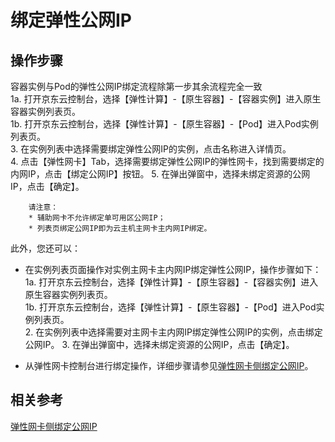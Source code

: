 # 绑定弹性公网IP

## 操作步骤

容器实例与Pod的弹性公网IP绑定流程除第一步其余流程完全一致    
1a. 打开京东云控制台，选择【弹性计算】-【原生容器】-【容器实例】进入原生容器实例列表页。  
1b. 打开京东云控制台，选择【弹性计算】-【原生容器】-【Pod】进入Pod实例列表页。  
3.  在实例列表中选择需要绑定弹性公网IP的实例，点击名称进入详情页。  
4.  点击【弹性网卡】Tab，选择需要绑定弹性公网IP的弹性网卡，找到需要绑定的内网IP，点击【绑定公网IP】按钮。
5.  在弹出弹窗中，选择未绑定资源的公网IP，点击【确定】。
		
		请注意：
		* 辅助网卡不允许绑定单可用区公网IP；
		* 列表页绑定公网IP即为云主机主网卡主内网IP绑定。
		
此外，您还可以：

* 在实例列表页面操作对实例主网卡主内网IP绑定弹性公网IP，操作步骤如下：  
	1a. 打开京东云控制台，选择【弹性计算】-【原生容器】-【容器实例】进入原生容器实例列表页。  
	1b. 打开京东云控制台，选择【弹性计算】-【原生容器】-【Pod】进入Pod实例列表页。  
	2. 在实例列表中选择需要对主网卡主内网IP绑定弹性公网IP的实例，点击绑定公网IP。
	3. 在弹出弹窗中，选择未绑定资源的公网IP，点击【确定】。
	 
* 从弹性网卡控制台进行绑定操作，详细步骤请参见[弹性网卡侧绑定公网IP](../../../../Networking/Elastic-Network-Interface/Operation-Guide/Private-IP-Management/Associate-Elastic-IP.md)。

## 相关参考

[弹性网卡侧绑定公网IP](../../../../Networking/Elastic-Network-Interface/Operation-Guide/Private-IP-Management/Associate-Elastic-IP.md)
